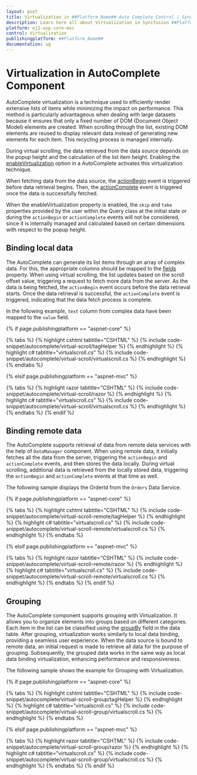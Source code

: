 ```yaml
---
layout: post
title: Virtualization in ##Platform_Name## Auto Complete Control | Syncfusion
description: Learn here all about Virtualization in Syncfusion ##Platform_Name## Auto Complete control of Syncfusion Essential JS 2 and more.
platform: ej2-asp-core-mvc
control: Virtualization
publishingplatform: ##Platform_Name##
documentation: ug
---
```



# Virtualization in AutoComplete Component

AutoComplete virtualization is a technique used to efficiently render extensive lists of items while minimizing the impact on performance. This method is particularly advantageous when dealing with large datasets because it ensures that only a fixed number of DOM (Document Object Model) elements are created. When scrolling through the list, existing DOM elements are reused to display relevant data instead of generating new elements for each item. This recycling process is managed internally.
 
During virtual scrolling, the data retrieved from the data source depends on the popup height and the calculation of the list item height. Enabling the [enableVirtualization](https://help.syncfusion.com/cr/aspnetcore-js2/syncfusion.ej2.dropdowns.autocomplete.html#Syncfusion_EJ2_DropDowns_AutoComplete_EnableVirtualization) option in a AutoComplete activates this virtualization technique.
 
When fetching data from the data source, the [actionBegin](https://help.syncfusion.com/cr/aspnetcore-js2/syncfusion.ej2.dropdowns.autocomplete.html#Syncfusion_EJ2_DropDowns_AutoComplete_ActionBegin) event is triggered before data retrieval begins. Then, the [actionComplete](https://help.syncfusion.com/cr/aspnetcore-js2/syncfusion.ej2.dropdowns.autocomplete.html#Syncfusion_EJ2_DropDowns_AutoComplete_ActionComplete) event is triggered once the data is successfully fetched.

When the enableVirtualization property is enabled, the `skip` and `take` properties provided by the user within the Query class at the initial state or during the `actionBegin` or `actionComplete` events will not be considered, since it is internally managed and calculated based on certain dimensions with respect to the popup height.

## Binding local data

The AutoComplete can generate its list items through an array of complex data. For this, the appropriate columns should be mapped to the [fields](https://help.syncfusion.com/cr/cref_files/aspnetcore-js2/Syncfusion.EJ2~Syncfusion.EJ2.DropDowns.AutoCompleteBuilder~Fields.html) property. When using virtual scrolling, the list updates based on the scroll offset value, triggering a request to fetch more data from the server. As the data is being fetched, the `actionBegin` event occurs before the data retrieval starts. Once the data retrieval is successful, the `actionComplete` event is triggered, indicating that the data fetch process is complete.

In the following example, `text` column from complex data have been mapped to the `value` field.

{% if page.publishingplatform == "aspnet-core" %}

{% tabs %}
{% highlight cshtml tabtitle="CSHTML" %}
{% include code-snippet/autocomplete/virtual-scroll/tagHelper %}
{% endhighlight %}
{% highlight c# tabtitle="virtualscroll.cs" %}
{% include code-snippet/autocomplete/virtual-scroll/virtualscroll.cs %}
{% endhighlight %}
{% endtabs %} 

{% elsif page.publishingplatform == "aspnet-mvc" %}

{% tabs %}
{% highlight razor tabtitle="CSHTML" %}
{% include code-snippet/autocomplete/virtual-scroll/razor %}
{% endhighlight %}
{% highlight c# tabtitle="virtualscroll.cs" %}
{% include code-snippet/autocomplete/virtual-scroll/virtualscroll.cs %}
{% endhighlight %}
{% endtabs %}
{% endif %}

## Binding remote data

The AutoComplete supports retrieval of data from remote data services with the help of `DataManager` component. When using remote data, it initially fetches all the data from the server, triggering the `actionBegin` and `actionComplete` events, and then stores the data locally. During virtual scrolling, additional data is retrieved from the locally stored data, triggering the `actionBegin` and `actionComplete` events at that time as well.

The following sample displays the OrderId from the `Orders` Data Service.

{% if page.publishingplatform == "aspnet-core" %}

{% tabs %}
{% highlight cshtml tabtitle="CSHTML" %}
{% include code-snippet/autocomplete/virtual-scroll-remote/tagHelper %}
{% endhighlight %}
{% highlight c# tabtitle="virtualscroll.cs" %}
{% include code-snippet/autocomplete/virtual-scroll-remote/virtualscroll.cs %}
{% endhighlight %}
{% endtabs %} 

{% elsif page.publishingplatform == "aspnet-mvc" %}

{% tabs %}
{% highlight razor tabtitle="CSHTML" %}
{% include code-snippet/autocomplete/virtual-scroll-remote/razor %}
{% endhighlight %}
{% highlight c# tabtitle="virtualscroll.cs" %}
{% include code-snippet/autocomplete/virtual-scroll-remote/virtualscroll.cs %}
{% endhighlight %}
{% endtabs %}
{% endif %}

## Grouping

The AutoComplete component supports grouping with Virtualization. It allows you to organize elements into groups based on different categories. Each item in the list can be classified using the [groupBy](https://help.syncfusion.com/cr/cref_files/aspnetcore-js2/Syncfusion.EJ2~Syncfusion.EJ2.DropDowns.AutoCompleteFieldSettings~GroupBy.html) field in the data table. After grouping, virtualization works similarly to local data binding, providing a seamless user experience. When the data source is bound to remote data, an initial request is made to retrieve all data for the purpose of grouping. Subsequently, the grouped data works in the same way as local data binding virtualization, enhancing performance and responsiveness.

The following sample shows the example for Grouping with Virtualization.

{% if page.publishingplatform == "aspnet-core" %}

{% tabs %}
{% highlight cshtml tabtitle="CSHTML" %}
{% include code-snippet/autocomplete/virtual-scroll-group/tagHelper %}
{% endhighlight %}
{% highlight c# tabtitle="virtualscroll.cs" %}
{% include code-snippet/autocomplete/virtual-scroll-group/virtualscroll.cs %}
{% endhighlight %}
{% endtabs %} 

{% elsif page.publishingplatform == "aspnet-mvc" %}

{% tabs %}
{% highlight razor tabtitle="CSHTML" %}
{% include code-snippet/autocomplete/virtual-scroll-group/razor %}
{% endhighlight %}
{% highlight c# tabtitle="virtualscroll.cs" %}
{% include code-snippet/autocomplete/virtual-scroll-group/virtualscroll.cs %}
{% endhighlight %}
{% endtabs %}
{% endif %}